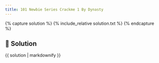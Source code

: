 ```yaml
---
title: 101 Newbie Series Crackme 1 By Dynasty
---
```


{% capture solution %}
{% include_relative solution.txt %}
{% endcapture %}

## 📝 Solution

{{ solution | markdownify }}
